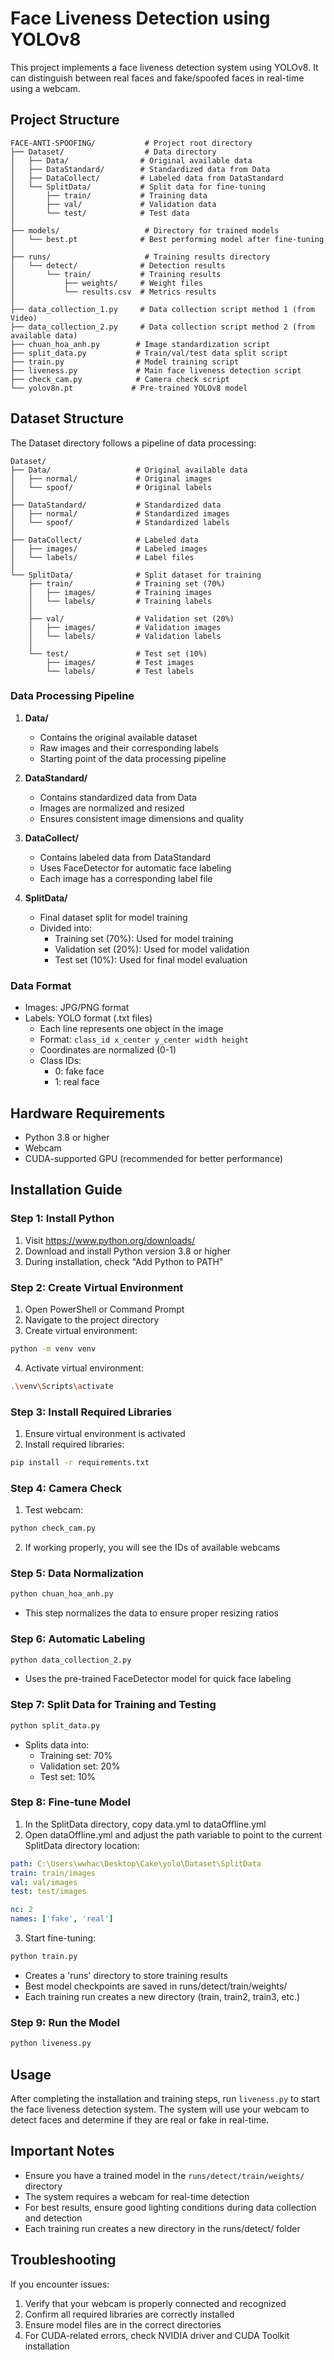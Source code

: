 # Face Liveness Detection using YOLOv8

This project implements a face liveness detection system using YOLOv8. It can distinguish between real faces and fake/spoofed faces in real-time using a webcam.

## Project Structure

```
FACE-ANTI-SPOOFING/           # Project root directory
├── Dataset/                  # Data directory
│   ├── Data/                # Original available data
│   ├── DataStandard/        # Standardized data from Data
│   ├── DataCollect/         # Labeled data from DataStandard
│   └── SplitData/           # Split data for fine-tuning
│       ├── train/           # Training data
│       ├── val/             # Validation data
│       └── test/            # Test data
│
├── models/                   # Directory for trained models
│   └── best.pt              # Best performing model after fine-tuning
│
├── runs/                     # Training results directory
│   └── detect/              # Detection results
│       └── train/           # Training results
│           ├── weights/     # Weight files
│           └── results.csv  # Metrics results
│
├── data_collection_1.py     # Data collection script method 1 (from Video)
├── data_collection_2.py     # Data collection script method 2 (from available data)
├── chuan_hoa_anh.py        # Image standardization script
├── split_data.py           # Train/val/test data split script
├── train.py                # Model training script
├── liveness.py             # Main face liveness detection script
├── check_cam.py            # Camera check script
└── yolov8n.pt             # Pre-trained YOLOv8 model
```

## Dataset Structure

The Dataset directory follows a pipeline of data processing:

```
Dataset/
├── Data/                   # Original available data
│   ├── normal/             # Original images
│   └── spoof/              # Original labels
│
├── DataStandard/           # Standardized data
│   ├── normal/             # Standardized images
│   └── spoof/              # Standardized labels
│
├── DataCollect/            # Labeled data
│   ├── images/             # Labeled images
│   └── labels/             # Label files
│
└── SplitData/              # Split dataset for training
    ├── train/              # Training set (70%)
    │   ├── images/         # Training images
    │   └── labels/         # Training labels
    │
    ├── val/                # Validation set (20%)
    │   ├── images/         # Validation images
    │   └── labels/         # Validation labels
    │
    └── test/               # Test set (10%)
        ├── images/         # Test images
        └── labels/         # Test labels
```

### Data Processing Pipeline

1. **Data/**
   - Contains the original available dataset
   - Raw images and their corresponding labels
   - Starting point of the data processing pipeline

2. **DataStandard/**
   - Contains standardized data from Data
   - Images are normalized and resized
   - Ensures consistent image dimensions and quality

3. **DataCollect/**
   - Contains labeled data from DataStandard
   - Uses FaceDetector for automatic face labeling
   - Each image has a corresponding label file

4. **SplitData/**
   - Final dataset split for model training
   - Divided into:
     - Training set (70%): Used for model training
     - Validation set (20%): Used for model validation
     - Test set (10%): Used for final model evaluation

### Data Format

- Images: JPG/PNG format
- Labels: YOLO format (.txt files)
  - Each line represents one object in the image
  - Format: `class_id x_center y_center width height`
  - Coordinates are normalized (0-1)
  - Class IDs:
    - 0: fake face
    - 1: real face

## Hardware Requirements

- Python 3.8 or higher
- Webcam
- CUDA-supported GPU (recommended for better performance)

## Installation Guide

### Step 1: Install Python
1. Visit https://www.python.org/downloads/
2. Download and install Python version 3.8 or higher
3. During installation, check "Add Python to PATH"

### Step 2: Create Virtual Environment
1. Open PowerShell or Command Prompt
2. Navigate to the project directory
3. Create virtual environment:
```bash
python -m venv venv
```
4. Activate virtual environment:
```bash
.\venv\Scripts\activate
```

### Step 3: Install Required Libraries
1. Ensure virtual environment is activated
2. Install required libraries:
```bash
pip install -r requirements.txt
```

### Step 4: Camera Check
1. Test webcam:
```bash
python check_cam.py
```
2. If working properly, you will see the IDs of available webcams

### Step 5: Data Normalization
```bash
python chuan_hoa_anh.py
```
- This step normalizes the data to ensure proper resizing ratios

### Step 6: Automatic Labeling
```bash
python data_collection_2.py
```
- Uses the pre-trained FaceDetector model for quick face labeling

### Step 7: Split Data for Training and Testing
```bash
python split_data.py
```
- Splits data into:
  - Training set: 70%
  - Validation set: 20%
  - Test set: 10%

### Step 8: Fine-tune Model
1. In the SplitData directory, copy data.yml to dataOffline.yml
2. Open dataOffline.yml and adjust the path variable to point to the current SplitData directory location:
```yaml
path: C:\Users\wwhac\Desktop\Cake\yolo\Dataset\SplitData
train: train/images
val: val/images
test: test/images

nc: 2
names: ['fake', 'real']
```
3. Start fine-tuning:
```bash
python train.py
```
- Creates a 'runs' directory to store training results
- Best model checkpoints are saved in runs/detect/train/weights/
- Each training run creates a new directory (train, train2, train3, etc.)

### Step 9: Run the Model
```bash
python liveness.py
```

## Usage

After completing the installation and training steps, run `liveness.py` to start the face liveness detection system. The system will use your webcam to detect faces and determine if they are real or fake in real-time.

## Important Notes

- Ensure you have a trained model in the `runs/detect/train/weights/` directory
- The system requires a webcam for real-time detection
- For best results, ensure good lighting conditions during data collection and detection
- Each training run creates a new directory in the runs/detect/ folder

## Troubleshooting

If you encounter issues:
1. Verify that your webcam is properly connected and recognized
2. Confirm all required libraries are correctly installed
3. Ensure model files are in the correct directories
4. For CUDA-related errors, check NVIDIA driver and CUDA Toolkit installation 